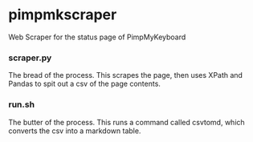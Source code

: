 # pimpmkscraper
Web Scraper for the status page of PimpMyKeyboard

### scraper.py
The bread of the process. This scrapes the page, then uses XPath and Pandas to spit out a csv of the page contents.

### run.sh
The butter of the process. This runs a command called csvtomd, which converts the csv into a markdown table.
